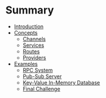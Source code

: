 # Summary

- [Introduction](./introduction.md)
- [Concepts](./concepts.md)
    - [Channels](./concepts/channels.md)
    - [Services](./concepts/services.md)
    - [Routes](./concepts/routes.md)
    - [Providers](./concepts/providers.md)
- [Examples](./examples.md)
    - [RPC System]()
    - [Pub-Sub Server]()
    - [Key-Value In-Memory Database]()
    - [Final Challenge](./examples/final_challenge.md)

